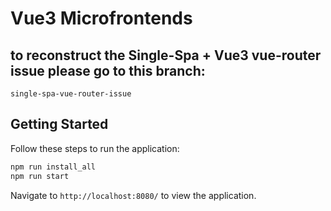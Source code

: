 # Vue3 Microfrontends

## to reconstruct the Single-Spa + Vue3 vue-router issue please go to this branch:
```single-spa-vue-router-issue```


## Getting Started

Follow these steps to run the application:

```sh
npm run install_all
npm run start
```
Navigate to ```http://localhost:8080/``` to view the application.
